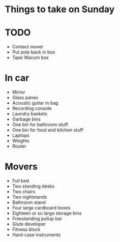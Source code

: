 # Things to take on Sunday

# TODO
* Contact mover
* Put pole back in box
* Tape Wacom box

# In car
* Mirror
* Glass panes
* Acoustic guitar in bag
* Recording console
* Laundry baskets
* Garbage bins
* One bin for bathroom stuff
* One bin for food and kitchen stuff
* Laptops
* Weights
* Router

# Movers
* Full bed
* Two standing desks
* Two chairs
* Two nightstands
* Bathroom stand
* Four large cardboard boxes
* Eighteen or so large storage bins
* Freestanding pullup bar
* Glute developer
* Fitness block
* Hard-case instruments